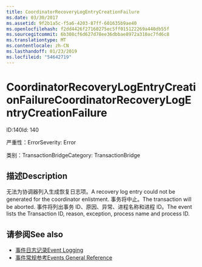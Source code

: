```yaml
---
title: CoordinatorRecoveryLogEntryCreationFailure
ms.date: 03/30/2017
ms.assetid: 9f2b1a5c-f5a6-4203-87ff-601635b9ae40
ms.openlocfilehash: f2dd4426f27160275ec5ff015122269a440db55f
ms.sourcegitcommit: 6b308cf6d627d78ee36dbbae8972a310ac7fd6c8
ms.translationtype: MT
ms.contentlocale: zh-CN
ms.lasthandoff: 01/23/2019
ms.locfileid: "54642719"
---
```

# <a name="coordinatorrecoverylogentrycreationfailure"></a><span data-ttu-id="8e513-102">CoordinatorRecoveryLogEntryCreationFailure</span><span class="sxs-lookup"><span data-stu-id="8e513-102">CoordinatorRecoveryLogEntryCreationFailure</span></span>
<span data-ttu-id="8e513-103">ID:140</span><span class="sxs-lookup"><span data-stu-id="8e513-103">Id: 140</span></span>  
  
 <span data-ttu-id="8e513-104">严重性：Error</span><span class="sxs-lookup"><span data-stu-id="8e513-104">Severity: Error</span></span>  
  
 <span data-ttu-id="8e513-105">类别：TransactionBridge</span><span class="sxs-lookup"><span data-stu-id="8e513-105">Category: TransactionBridge</span></span>  
  
## <a name="description"></a><span data-ttu-id="8e513-106">描述</span><span class="sxs-lookup"><span data-stu-id="8e513-106">Description</span></span>  
 <span data-ttu-id="8e513-107">无法为协调器列入生成恢复日志项。</span><span class="sxs-lookup"><span data-stu-id="8e513-107">A recovery log entry could not be generated for the coordinator enlistment.</span></span> <span data-ttu-id="8e513-108">事务将中止。</span><span class="sxs-lookup"><span data-stu-id="8e513-108">The transaction will be aborted.</span></span> <span data-ttu-id="8e513-109">事件将列出事务 ID、原因、异常、进程名称和进程 ID。</span><span class="sxs-lookup"><span data-stu-id="8e513-109">The event lists the Transaction ID, reason, exception, process name and process ID.</span></span>  
  
## <a name="see-also"></a><span data-ttu-id="8e513-110">请参阅</span><span class="sxs-lookup"><span data-stu-id="8e513-110">See also</span></span>
- [<span data-ttu-id="8e513-111">事件日志记录</span><span class="sxs-lookup"><span data-stu-id="8e513-111">Event Logging</span></span>](../../../../../docs/framework/wcf/diagnostics/event-logging/index.md)
- [<span data-ttu-id="8e513-112">事件常规参考</span><span class="sxs-lookup"><span data-stu-id="8e513-112">Events General Reference</span></span>](../../../../../docs/framework/wcf/diagnostics/event-logging/events-general-reference.md)
